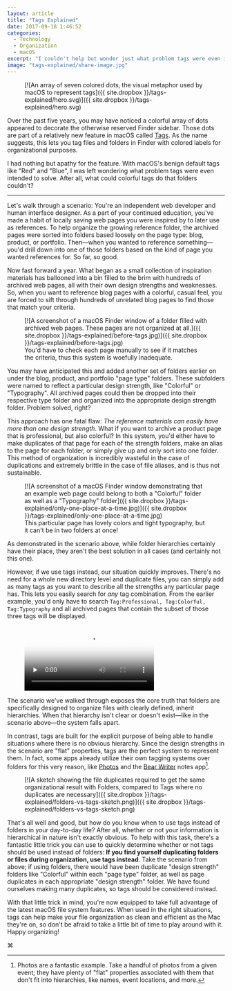 ```yaml
---
layout: article
title: "Tags Explained"
date: 2017-09-18 1:46:52
categories:
  - Technology
  - Organization
  - macOS
excerpt: "I couldn't help but wonder just what problem tags were even intended to solve. After all, what could colorful tags do that folders couldn't?"
image: "tags-explained/share-image.jpg"
---
```


<figure markdown="1" class="no-shadow">
[![An array of seven colored dots, the visual metaphor used by macOS to represent tags]({{ site.dropbox }}/tags-explained/hero.svg)]({{ site.dropbox }}/tags-explained/hero.svg)
</figure>

Over the past five years, you may have noticed a colorful array of dots appeared to decorate the otherwise reserved Finder sidebar. Those dots are part of a relatively new feature in macOS called [Tags](https://support.apple.com/en-us/HT202754). As the name suggests, this lets you tag files and folders in Finder with colored labels for organizational purposes.

I had nothing but apathy for the feature. With macOS's benign default tags like "Red" and "Blue", I was left wondering what problem tags were even intended to solve. After all, what could colorful tags do that folders couldn't?

------

Let's walk through a scenario: You're an independent web developer and human interface designer. As a part of your continued education, you've made a habit of locally saving web pages you were inspired by to later use as references. To help organize the growing reference folder, the archived pages were sorted into folders based loosely on the page type: blog, product, or portfolio. Then&mdash;when you wanted to reference something&mdash;you'd drill down into one of those folders based on the kind of page you wanted references for. So far, so good.

Now fast forward a year. What began as a small collection of inspiration materials has ballooned into a bin filled to the brim with hundreds of archived web pages, all with their own design strengths and weaknesses. So, when you want to reference blog pages with a colorful, casual feel, you are forced to sift through hundreds of unrelated blog pages to find those that match your criteria.

<figure markdown="1">
[![A screenshot of a macOS Finder window of a folder filled with archived web pages. These pages are not organized at all.]({{ site.dropbox }}/tags-explained/before-tags.jpg)]({{ site.dropbox }}/tags-explained/before-tags.jpg)
<figcaption>
You'd have to check each page manually to see if it matches the criteria, thus this system is woefully inadequate.
</figcaption>
</figure>

You may have anticipated this and added another set of folders earlier on under the blog, product, and portfolio "page type" folders. These subfolders were named to reflect a particular design strength, like "Colorful" or "Typography". All archived pages could then be dropped into their respective type folder and organized into the appropriate design strength folder. Problem solved, right?

This approach has one fatal flaw: *The reference materials can easily have more than one design strength*. What if you want to archive a product page that is professional, but also colorful? In this system, you'd either have to make duplicates of that page for each of the strength folders, make an alias to the page for each folder, or simply give up and only sort into one folder. This method of organization is incredibly wasteful in the case of duplications and extremely brittle in the case of file aliases, and is thus not sustainable.

<figure markdown="1">
[![A screenshot of a macOS Finder window demonstrating that an example web page could belong to both a "Colorful" folder as well as a "Typography" folder]({{ site.dropbox }}/tags-explained/only-one-place-at-a-time.jpg)]({{ site.dropbox }}/tags-explained/only-one-place-at-a-time.jpg)
<figcaption>
This particular page has lovely colors and tight typography, but it can't be in two folders at once!
</figcaption>
</figure>

As demonstrated in the scenario above, while folder hierarchies certainly have their place, they aren't the best solution in all cases (and certainly not this one).

However, if we use tags instead, our situation quickly improves. There's no need for a whole new directory level and duplicate files, you can simply add as many tags as you want to describe all the strengths any particular page has. This lets you easily search for *any* tag combination. From the earlier example, you'd only have to search `Tag:Professional, Tag:Colorful, Tag:Typography` and all archived pages that contain the subset of those three tags will be displayed.

<figure>
<p>
<video controls preload="none" poster="{{ site.dropbox }}/tags-explained/tag-searching-poster.jpg" alt="A video of a macOS Finder window containing a folder filled with tagged web pages. The video depicts a user searching for web pages by the tags 'Professional', 'Colorful' and 'Typography'">
	<source src="{{ site.dropbox }}/tags-explained/tag-searching.mp4" type="video/mp4">
	<source src="{{ site.dropbox }}/tags-explained/tag-searching.webm" type="video/webm">
	<source src="{{ site.dropbox }}/tags-explained/tag-searching.ogv" type="video/ogg">
	[HTML5 video tag not supported by your browser]
</video>
</p>
</figure>

The scenario we've walked through exposes the core truth that folders are specifically designed to organize files with clearly defined, inherit hierarchies. When that hierarchy isn't clear or doesn't exist&mdash;like in the scenario above&mdash;the system falls apart.

In contrast, tags are built for the explicit purpose of being able to handle situations where there is no obvious hierarchy. Since the design strengths in the scenario are "flat" properties, tags are the perfect system to represent them. In fact, some apps already utilize their own tagging systems over folders for this very reason, like [Photos](#TODO) and the [Bear Writer](http://www.bear-writer.com) notes app[^photo-organization].

<figure markdown="1" class="no-shadow">
[![A sketch showing the file duplicates required to get the same organizational result with Folders, compared to Tags where no duplicates are necessary]({{ site.dropbox }}/tags-explained/folders-vs-tags-sketch.png)]({{ site.dropbox }}/tags-explained/folders-vs-tags-sketch.png)
</figure>

That's all well and good, but how do you know when to use tags instead of folders in your day-to-day life? After all, whether or not your information is hierarchical in nature isn't exactly obvious. To help with this task, there's a fantastic little trick you can use to quickly determine whether or not tags should be used instead of folders: __If you find yourself duplicating folders or files during organization, use tags instead__. Take the scenario from above; if using folders, there would have been duplicate "design strength" folders like "Colorful" within each "page type" folder, as well as page duplicates in each appropriate "design strength" folder. We have found ourselves making many duplicates, so tags should be considered instead.

With that little trick in mind, you're now equipped to take full advantage of the latest macOS file system features. When used in the right situations, tags can help make your file organization as clean and efficient as the Mac they're on, so don't be afraid to take a little bit of time to play around with it. Happy organizing!

<p class="stamp">⌘</p>

[^photo-organization]: Photos are a fantastic example. Take a handful of photos from a given event; they have plenty of "flat" properties associated with them that don't fit into hierarchies, like names, event locations, and more.
